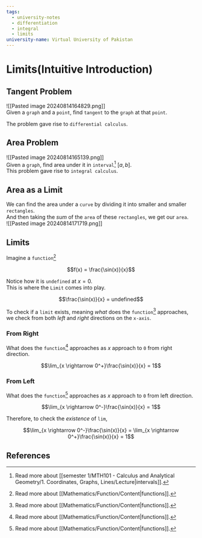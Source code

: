 ```yaml
---
tags:
  - university-notes
  - differentiation
  - integral
  - limits
university-name: Virtual University of Pakistan
---
```


# Limits(Intuitive Introduction)
## Tangent Problem
![[Pasted image 20240814164829.png]]  
Given a `graph` and a `point`, find `tangent` to the `graph` at that `point`.

The problem gave rise to `differential calculus`.

## Area Problem
![[Pasted image 20240814165139.png]]  
Given a `graph`, find area under it in `interval`[^1] $[a, b]$.  
This problem gave rise to `integral calculus`.

## Area as a Limit
We can find the area under a `curve` by dividing it into smaller and smaller `rectangles`.  
And then taking the _sum_ of the `area` of these `rectangles`, we get our `area`.  
![[Pasted image 20240814171719.png]]  

## Limits

Imagine a `function`[^2]

$$f(x) = \frac{\sin(x)}{x}$$

Notice how it is `undefined` at $x = 0$.  
This is where the `Limit` comes into play.  

$$\frac{\sin(x)}{x} = undefined$$

To check if a `limit` exists, meaning _what_ does the `function`[^2] approaches, we check from both _left_ and _right_ directions on the `x-axis`.

### From Right
What does the `function`[^2] approaches as $x$ approach to `0` from right direction.  

$$\lim_{x \rightarrow 0^+}\frac{\sin(x)}{x} = 1$$

### From Left
What does the `function`[^2] approaches as $x$ approach to `0` from left direction.  

$$\lim_{x \rightarrow 0^-}\frac{\sin(x)}{x} = 1$$

Therefore, to check the _existence_ of `lim`, 

$$\lim_{x \rightarrow 0^-}\frac{\sin(x)}{x} = \lim_{x \rightarrow 0^+}\frac{\sin(x)}{x} = 1$$

## References

[^1]: Read more about [[semester 1/MTH101 - Calculus and Analytical Geometry/1. Coordinates, Graphs, Lines/Lecture|intervals]].
[^2]: Read more about [[Mathematics/Function/Content|functions]].  
